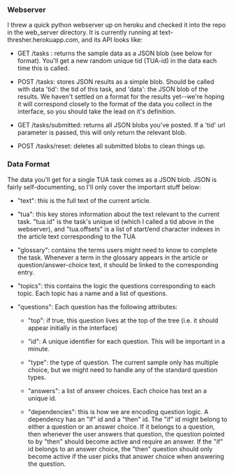 ### Webserver
I threw a quick python webserver up on heroku and checked it into the repo in the web_server directory. It is currently running at text-thresher.herokuapp.com, and its API looks like:

* GET /tasks : returns the sample data as a JSON blob (see below for format). You'll get a new random unique tid (TUA-id) in the data each time this is called.

* POST /tasks: stores JSON results as a simple blob. Should be called with data 'tid': the tid of this task, and 'data': the JSON blob of the results. We haven't settled on a format for the results yet--we're hoping it will correspond closely to the format of the data you collect in the interface, so you should take the lead on it's definition.

* GET /tasks/submitted: returns all JSON blobs you've posted. If a 'tid' url parameter is passed, this will only return the relevant blob.

* POST /tasks/reset: deletes all submitted blobs to clean things up.

### Data Format
The data you'll get for a single TUA task comes as a JSON blob. JSON is fairly self-documenting, so I'll only cover the important stuff below:

* "text": this is the full text of the current article.

* "tua": this key stores information about the text relevant to the current task. "tua.id" is the task's unique id (which I called a tid above in the webserver), and "tua.offsets" is a list of start/end character indexes in the article text corresponding to the TUA

* "glossary": contains the terms users might need to know to complete the task. Whenever a term in the glossary appears in the article or question/answer-choice text, it should be linked to the corresponding entry.

* "topics": this contains the logic the questions corresponding to each topic. Each topic has a name and a list of questions.

* "questions": Each question has the following attributes:
    * "top": if true, this question lives at the top of the tree (i.e. it should appear initially in the interface)

    * "id": A unique identifier for each question. This will be important in a minute.

    * "type": the type of question. The current sample only has multiple choice, but we might need to handle any of the standard question types.

    * "answers": a list of answer choices. Each choice has text an a unique id.

    * "dependencies": this is how we are encoding question logic. A dependency has an "if" id and a "then" id. The "if" id might belong to either a question or an answer choice. If it belongs to a question, then whenever the user answers that question, the question pointed to by "then" should become active and require an answer. If the "if" id belongs to an answer choice, the "then" question should only become active if the user picks that answer choice when answering the question.
